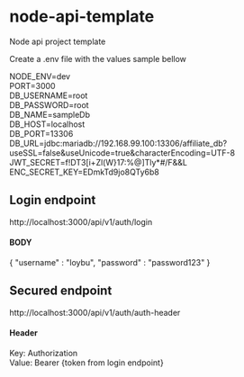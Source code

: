 # node-api-template
Node api project template


Create a .env file with the values sample bellow



NODE_ENV=dev  
PORT=3000  
DB_USERNAME=root  
DB_PASSWORD=root  
DB_NAME=sampleDb  
DB_HOST=localhost  
DB_PORT=13306  
DB_URL=jdbc:mariadb://192.168.99.100:13306/affiliate_db?useSSL=false&useUnicode=true&characterEncoding=UTF-8  
JWT_SECRET=f!DT3[i+Zl(W}17:%@]Tly*#/F&&L  
ENC_SECRET_KEY=EDmkTd9jo8QTy6b8  

  


## Login endpoint  

http://localhost:3000/api/v1/auth/login  

#### BODY

{
    "username" : "loybu",
    "password" : "password123"
}  

  
  
## Secured endpoint  
http://localhost:3000/api/v1/auth/auth-header


#### Header  
  
Key: Authorization  
Value:  Bearer {token from login endpoint}







  
  
  